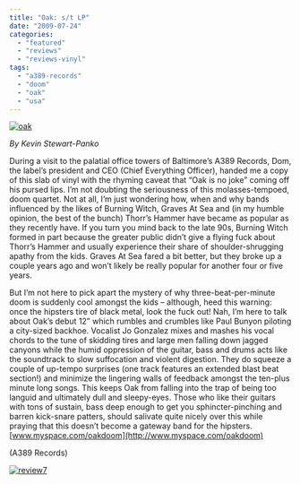 ```yaml
---
title: "Oak: s/t LP"
date: "2009-07-24"
categories: 
  - "featured"
  - "reviews"
  - "reviews-vinyl"
tags: 
  - "a389-records"
  - "doom"
  - "oak"
  - "usa"
---
```


[![oak](http://www.hellbound.ca/wp-content/uploads/2009/07/oak.jpg "oak")](http://www.hellbound.ca/wp-content/uploads/2009/07/oak.jpg)

_By Kevin Stewart-Panko_

During a visit to the palatial office towers of Baltimore’s A389 Records, Dom, the label’s president and CEO (Chief Everything Officer), handed me a copy of this slab of vinyl with the rhyming caveat that “Oak is no joke” coming off his pursed lips. I’m not doubting the seriousness of this molasses-tempoed, doom quartet. Not at all, I’m just wondering how, when and why bands influenced by the likes of Burning Witch, Graves At Sea and (in my humble opinion, the best of the bunch) Thorr’s Hammer have became as popular as they recently have. If you turn you mind back to the late 90s, Burning Witch formed in part because the greater public didn’t give a flying fuck about Thorr’s Hammer and usually experience their share of shoulder-shrugging apathy from the kids. Graves At Sea fared a bit better, but they broke up a couple years ago and won’t likely be really popular for another four or five years.

But I’m not here to pick apart the mystery of why three-beat-per-minute doom is suddenly cool amongst the kids – although, heed this warning: once the hipsters tire of black metal, look the fuck out! Nah, I’m here to talk about Oak’s debut 12” which rumbles and crumbles like Paul Bunyon piloting a city-sized backhoe. Vocalist Jo Gonzalez mixes and mashes his vocal chords to the tune of skidding tires and large men falling down jagged canyons while the humid oppression of the guitar, bass and drums acts like the soundtrack to slow suffocation and violent digestion. They do squeeze a couple of up-tempo surprises (one track features an extended blast beat section!) and minimize the lingering walls of feedback amongst the ten-plus minute long songs. This keeps Oak from falling into the trap of being too languid and ultimately dull and sleepy-eyes. Those who like their guitars with tons of sustain, bass deep enough to get you sphincter-pinching and barren kick-snare patters, should salivate quite nicely over this while praying that this doesn’t become a gateway band for the hipsters. [www.myspace.com/oakdoom](http://www.myspace.com/oakdoom)

(A389 Records)

[![review7](http://www.hellbound.ca/wp-content/uploads/2009/07/review7.png "review7")](http://www.hellbound.ca/wp-content/uploads/2009/07/review7.png)
